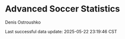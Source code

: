 # Advanced Soccer Statistics
Denis Ostroushko

<!-- gfm -->

Last successful data update: 2025-05-22 23:19:46 CST
